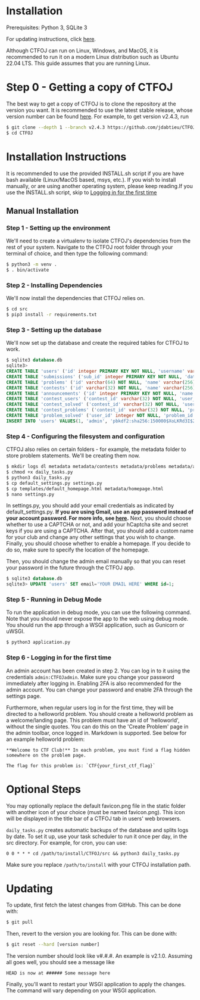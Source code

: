 # Installation
Prerequisites: Python 3, SQLite 3

For updating instructions, click [here](#updating).

Although CTFOJ can run on Linux, Windows, and MacOS, it is recommended to run it
on a modern Linux distribution such as Ubuntu 22.04 LTS. This guide assumes that
you are running Linux.

# Step 0 - Getting a copy of CTFOJ
The best way to get a copy of CTFOJ is to clone the repository at the version
you want. It is recommended to use the latest stable release, whose version
number can be found [here](https://github.com/jdabtieu/CTFOJ/releases). For
example, to get version v2.4.3, run
```bash
$ git clone --depth 1 --branch v2.4.3 https://github.com/jdabtieu/CTFOJ.git
$ cd CTFOJ
```

# Installation Instructions
It is recommended to use the provided INSTALL.sh script if you are have bash
available (Linux/MacOS based, msys, etc.). If you wish to install manually,
or are using another operating system, please keep reading.If you use the
INSTALL.sh script, skip to
[Logging in for the first time](#step-6---logging-in-for-the-first-time)

## Manual Installation
### Step 1 - Setting up the environment
We'll need to create a virtualenv to isolate CTFOJ's dependencies from the rest
of your system. Navigate to the CTFOJ root folder through your terminal of
choice, and then type the following command:
```bash
$ python3 -m venv .
$ . bin/activate
```

### Step 2 - Installing Dependencies
We'll now install the dependencies that CTFOJ relies on.
```bash
$ cd src
$ pip3 install -r requirements.txt
```

### Step 3 - Setting up the database
We'll now set up the database and create the required tables for CTFOJ to work.
```sql
$ sqlite3 database.db
sqlite3>
CREATE TABLE 'users' ('id' integer PRIMARY KEY NOT NULL, 'username' varchar(20) NOT NULL, 'password' varchar(64) NOT NULL, 'email' varchar(128), 'join_date' datetime NOT NULL DEFAULT (0), 'admin' boolean NOT NULL DEFAULT (0), 'banned' boolean NOT NULL DEFAULT (0), 'verified' boolean NOT NULL DEFAULT (0), 'twofa' boolean NOT NULL DEFAULT (0), 'api' varchar(36));
CREATE TABLE 'submissions' ('sub_id' integer PRIMARY KEY NOT NULL, 'date' datetime NOT NULL,'user_id' integer NOT NULL,'problem_id' varchar(32) NOT NULL,'contest_id' varchar(32), 'correct' boolean NOT NULL, 'submitted' text NOT NULL DEFAULT(''));
CREATE TABLE 'problems' ('id' varchar(64) NOT NULL, 'name' varchar(256) NOT NULL, 'point_value' integer NOT NULL DEFAULT (0), 'category' varchar(64), 'flag' varchar(256) NOT NULL, 'draft' boolean NOT NULL DEFAULT(0));
CREATE TABLE 'contests' ('id' varchar(32) NOT NULL, 'name' varchar(256) NOT NULL, 'start' datetime NOT NULL, 'end' datetime NOT NULL, 'scoreboard_visible' boolean NOT NULL DEFAULT (1));
CREATE TABLE 'announcements' ('id' integer PRIMARY KEY NOT NULL, 'name' varchar(256) NOT NULL, 'date' datetime NOT NULL);
CREATE TABLE 'contest_users' ('contest_id' varchar(32) NOT NULL, 'user_id' integer NOT NULL, 'points' integer NOT NULL DEFAULT (0) , 'lastAC' datetime);
CREATE TABLE 'contest_solved' ('contest_id' varchar(32) NOT NULL, 'user_id' integer NOT NULL, 'problem_id' varchar(64) NOT NULL);
CREATE TABLE 'contest_problems' ('contest_id' varchar(32) NOT NULL, 'problem_id' varchar(64) NOT NULL, 'name' varchar(256) NOT NULL, 'point_value' integer NOT NULL DEFAULT(0), 'category' varchar(64), 'flag' varchar(256) NOT NULL, 'draft' boolean NOT NULL DEFAULT(0), 'score_min' integer NOT NULL DEFAULT(0), 'score_max' integer NOT NULL DEFAULT(0), 'score_users' integer NOT NULL DEFAULT(-1));
CREATE TABLE 'problem_solved' ('user_id' integer NOT NULL, 'problem_id' varchar(64) NOT NULL);
INSERT INTO 'users' VALUES(1, 'admin', 'pbkdf2:sha256:150000$XoLKRd3I$2dbdacb6a37de2168298e419c6c54e768d242aee475aadf1fa9e6c30aa02997f', 'e', datetime('now'), 1, 0, 1, 0, NULL);
```

### Step 4 - Configuring the filesystem and configuration
CTFOJ also relies on certain folders - for example, the metadata folder to store
problem statements. We'll be creating them now.
```bash
$ mkdir logs dl metadata metadata/contests metadata/problems metadata/announcements
$ chmod +x daily_tasks.py
$ python3 daily_tasks.py
$ cp default_settings.py settings.py
$ cp templates/default_homepage.html metadata/homepage.html
$ nano settings.py
```
In settings.py, you should add your email credentials as indicated by
default_settings.py. **If you are using Gmail, use an app password instead of
your account password. For more info, see
[here](https://support.google.com/accounts/answer/185833).**
Next, you should choose whether to use a CAPTCHA or not, and add your hCaptcha
site and secret keys if you are using a CAPTCHA. After that, you should add a
custom name for your club and change any other settings that you wish to change.
Finally, you should choose whether to enable a homepage. If you decide to do so,
make sure to specify the location of the homepage.

Then, you should change the admin email manually so that you can reset your
password in the future through the CTFOJ app.
```sql
$ sqlite3 database.db
sqlite3> UPDATE 'users' SET email='YOUR EMAIL HERE' WHERE id=1;
```

### Step 5 - Running in Debug Mode
To run the application in debug mode, you can use the following command. Note
that you should never expose the app to the web using debug mode. You should run
the app through a WSGI application, such as Gunicorn or uWSGI.
```bash
$ python3 application.py
```

### Step 6 - Logging in for the first time
An admin account has been created in step 2. You can log in to it using the
credentials `admin:CTFOJadmin`. Make sure you change your password immediately
after logging in. Enabling 2FA is also recommended for the admin account. You
can change your password and enable 2FA through the settings page.

Furthermore, when regular users log in for the first time, they will be directed
to a helloworld problem. You should create a helloworld problem as a
welcome/landing page. This problem must have an id of 'helloworld', without the
single quotes. You can do this on the 'Create Problem' page in the admin
toolbar, once logged in. Markdown is supported. See below for an example
helloworld problem:
```
**Welcome to CTF Club!** In each problem, you must find a flag hidden somewhere on the problem page.

The flag for this problem is: `CTF{your_first_ctf_flag}`
```

# Optional Steps
You may optionally replace the default favicon.png file in the static folder
with another icon of your choice (must be named favicon.png). This icon will be
displayed in the title bar of a CTFOJ tab in users' web browsers.

`daily_tasks.py` creates automatic backups of the database and splits logs by
date. To set it up, use your task scheduler to run it once per day, in the src
directory. For example, for cron, you can use:
```cron
0 0 * * * cd /path/to/install/CTFOJ/src && python3 daily_tasks.py
```
Make sure you replace `/path/to/install` with your CTFOJ installation path.

# Updating
To update, first fetch the latest changes from GitHub. This can be done with:
```bash
$ git pull
```

Then, revert to the version you are looking for. This can be done with:
```bash
$ git reset --hard [version number]
```
The version number should look like v#.#.#. An example is v2.1.0. Assuming all
goes well, you should see a message like
```
HEAD is now at ###### Some message here
```

Finally, you'll want to restart your WSGI application to apply the changes.
The command will vary depending on your WSGI application.
